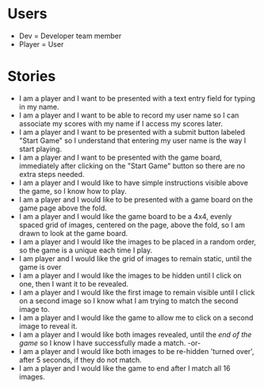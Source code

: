# Users
- Dev = Developer team member
- Player = User

# Stories

 - I am a player and I want to be presented with a text entry field for typing in my name.
 - I am a player and I want to be able to record my user name so I can associate my scores with my name if I access my scores later.
 - I am a player and I want to be presented with a submit button labeled "Start Game" so I understand that entering my user name is the way I start playing.
 - I am a player and I want to be presented with the game board, immediately after clicking on the "Start Game" button so there are no extra steps needed.
 - I am a player and I would like to have simple instructions visible above the game, so I know how to play.
 - I am a player and I would like to be presented with a game board on the game page above the fold.
 - I am a player and I would like the game board to be a 4x4, evenly spaced grid of images, centered on the page, above the fold, so I am drawn to look at the game board.
 - I am a player and I would like the images to be placed in a random order, so the game is a unique each time I play.
 - I am player and I would like the grid of images to remain static, until the game is <emp>over</emp> <!-- needs clarification, when is the game "over?" -->
 - I am a player and I would like the images to be hidden until I click on one, then I want it to be revealed.
 - I am a player and I would like the first image to remain visible until I click on a second image so I know what I am trying to match the second image to.
 - I am a player and I would like the game to allow me to click on a second image to reveal it.
 - I am a player and I would like both images revealed, until the *end of the game* so I know I have successfully made a match.
 -or-
 - I am a player and I would like both images to be re-hidden 'turned over', after 5 seconds, if they do not match.
 - I am a player and I would like the game to end after I match all 16 images.
